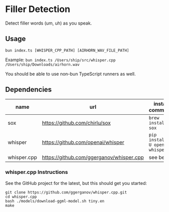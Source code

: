 # Filler Detection

Detect filler words (um, uh) as you speak.

## Usage

```
bun index.ts [WHISPER_CPP_PATH] [AIRHORN_WAV_FILE_PATH]
```

Example: `bun index.ts /Users/ship/src/whisper.cpp /Users/ship/Downloads/airhorn.wav`

You should be able to use non-bun TypeScript runners as well.

## Dependencies

| name        | url                                      | install command                 |
| ----------- | ---------------------------------------- | ------------------------------- |
| sox         | https://github.com/chirlu/sox            | `brew install sox`              |
| whisper     | https://github.com/openai/whisper        | `pip install -U openai-whisper` |
| whisper.cpp | https://github.com/ggerganov/whisper.cpp | see below                       |

### whisper.cpp Instructions

See the GitHub project for the latest, but this should get you started:

```
git clone https://github.com/ggerganov/whisper.cpp.git
cd whisper.cpp
bash ./models/download-ggml-model.sh tiny.en
make
```
